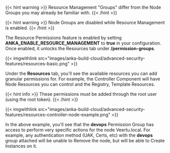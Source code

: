 ---
---

{{< hint warning >}}
Resource Management "Groups" differ from the Node Groups you may already be familiar with.
{{< /hint >}}

{{< hint warning >}}
Node Groups are disabled while Resource Management is enabled.
{{< /hint >}}

The Resource Permissions feature is enabled by setting **ANKA_ENABLE_RESOURCE_MANAGEMENT** to **true** in your configuration. Once enabled, it unlocks the Resources tab under **/permission-groups**.

{{< imgwithlink src="images/anka-build-cloud/advanced-security-features/resources-basic.png" >}}

Under the **Resources** tab, you'll see the available resources you can add granular permissions for. For example, the Controller Component will have Node Resources you can control and the Registry, Template Resources.

{{< hint info >}}
These permissions must be added through the root user (using the root token).
{{< /hint >}}

{{< imgwithlink src="images/anka-build-cloud/advanced-security-features/resources-controller-node-example.png" >}}

In the above example, you'll see that the **devops** Permission Group has access to perform very specific actions for the node Veertu.local. For example, any authentication method (UAK, Certs, etc) with the **devops** group attached will be unable to Remove the node, but will be able to Create Instances on it.
